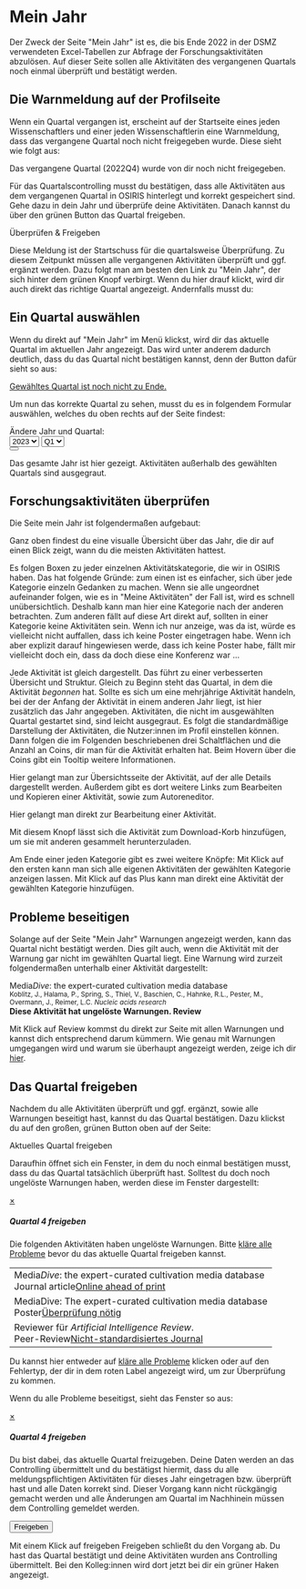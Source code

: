
# <i class="far fa-calendar text-osiris"></i> Mein Jahr


Der Zweck der Seite "Mein Jahr" ist es, die bis Ende 2022 in der DSMZ verwendeten Excel-Tabellen zur Abfrage der Forschungsaktivitäten abzulösen. Auf dieser Seite sollen alle Aktivitäten des vergangenen Quartals noch einmal überprüft und bestätigt werden. 


## Die Warnmeldung auf der Profilseite
Wenn ein Quartal vergangen ist, erscheint auf der Startseite eines jeden Wissenschaftlers und einer jeden Wissenschaftlerin eine Warnmeldung, dass das vergangene Quartal noch nicht freigegeben wurde. Diese sieht wie folgt aus:

<div class="demo">
    <div class="alert alert-muted">
        <div class="title">Das vergangene Quartal (2022Q4) wurde von dir noch nicht freigegeben.</div>
        <p>Für das Quartalscontrolling musst du bestätigen, dass alle Aktivitäten aus dem vergangenen Quartal in OSIRIS hinterlegt und korrekt gespeichert sind.
        Gehe dazu in dein Jahr und überprüfe deine Aktivitäten. Danach kannst du über den grünen Button das Quartal freigeben.</p>
        <span class="btn btn-success">
            Überprüfen &amp; Freigeben</span>
    </div>
</div>

Diese Meldung ist der Startschuss für die quartalsweise Überprüfung. Zu diesem Zeitpunkt müssen alle vergangenen Aktivitäten überprüft und ggf. ergänzt werden. Dazu folgt man am besten den Link zu "Mein Jahr", der sich hinter dem grünen Knopf verbirgt. Wenn du hier drauf klickt, wird dir auch direkt das richtige Quartal angezeigt. Andernfalls musst du:

## Ein Quartal auswählen

Wenn du direkt auf "Mein Jahr" im Menü klickst, wird dir das aktuelle Quartal im aktuellen Jahr angezeigt. Das wird unter anderem dadurch deutlich, dass du das Quartal nicht bestätigen kannst, denn der Button dafür sieht so aus:

<a href="#" class="btn disabled"><i class="fas fa-check mr-5"></i> Gewähltes Quartal ist noch nicht zu Ende.</a>

Um nun das korrekte Quartal zu sehen, musst du es in folgendem Formular auswählen, welches du oben rechts auf der Seite findest:

<div class="demo w-400">
    <div class="form-group">
        <label for="year">
            Ändere Jahr und Quartal:
        </label>
        <div class="input-group">
            <div class="input-group-prepend">
                <div class="input-group-text" data-toggle="tooltip" data-title="Wähle ein Quartal aus">
                    <i class="fa-regular fa-calendar-day"></i>
                </div>
            </div>
            <select name="year" id="year" class="form-control">
                    <option value="2017">2017</option>
                    <option value="2018">2018</option>
                    <option value="2019">2019</option>
                    <option value="2020">2020</option>
                    <option value="2021">2021</option>
                    <option value="2022">2022</option>
                    <option value="2023" selected="">2023</option>
            </select>
            <select name="quarter" id="quarter" class="form-control">
                <option value="1" selected="">Q1</option>
                <option value="2">Q2</option>
                <option value="3">Q3</option>
                <option value="4">Q4</option>
            </select>
            <div class="input-group-append">
                <button class="btn btn-primary"><i class="fas fa-check"></i></button>
            </div>
        </div>
        <p class="text-muted font-size-12 mt-0">
            Das gesamte Jahr ist hier gezeigt. Aktivitäten außerhalb des gewählten Quartals sind ausgegraut.
        </p>
    </div>
</div>

## Forschungsaktivitäten überprüfen

Die Seite mein Jahr ist folgendermaßen aufgebaut:

Ganz oben findest du eine visualle Übersicht über das Jahr, die dir auf einen Blick zeigt, wann du die meisten Aktivitäten hattest. 

Es folgen Boxen zu jeder einzelnen Aktivitätskategorie, die wir in OSIRIS haben. Das hat folgende Gründe: zum einen ist es einfacher, sich über jede Kategorie einzeln Gedanken zu machen. Wenn sie alle ungeordnet aufeinander folgen, wie es in "Meine Aktivitäten" der Fall ist, wird es schnell unübersichtlich. Deshalb kann man hier eine Kategorie nach der anderen betrachten. Zum anderen fällt auf diese Art direkt auf, sollten in einer Kategorie keine Aktivitäten sein. Wenn ich nur anzeige, was da ist, würde es vielleicht nicht auffallen, dass ich keine Poster eingetragen habe. Wenn ich aber explizit darauf hingewiesen werde, dass ich keine Poster habe, fällt mir vielleicht doch ein, dass da doch diese eine Konferenz war ...

Jede Aktivität ist gleich dargestellt. Das führt zu einer verbesserten Übersicht und Struktur. Gleich zu Beginn steht das Quartal, in dem die Aktivität *begonnen* hat. Sollte es sich um eine mehrjährige Aktivität handeln, bei der der Anfang der Aktivität in einem anderen Jahr liegt, ist hier zusätzlich das Jahr angegeben.
Aktivitäten, die nicht im ausgewählten Quartal gestartet sind, sind leicht ausgegraut. 
Es folgt die standardmäßige Darstellung der Aktivitäten, die Nutzer:innen im Profil einstellen können. Dann folgen die im Folgenden beschriebenen drei Schaltflächen und die Anzahl an Coins, dir man für die Aktivität erhalten hat. Beim Hovern über die Coins gibt ein Tooltip weitere Informationen.

<i class="icon-activity-search mr-10 fa-fw fa-lg text-primary"></i> Hier gelangt man zur Übersichtsseite der Aktivität, auf der alle Details dargestellt werden. Außerdem gibt es dort weitere Links zum Bearbeiten und Kopieren einer Aktivität, sowie zum Autoreneditor.

<i class="icon-activity-pen mr-10 fa-fw fa-lg text-primary"></i> Hier gelangt man direkt zur Bearbeitung einer Aktivität.

<i class="far fa-cart-plus mr-10 fa-fw fa-lg text-primary"></i> Mit diesem Knopf lässt sich die Aktivität zum Download-Korb hinzufügen, um sie mit anderen gesammelt herunterzuladen.

Am Ende einer jeden Kategorie gibt es zwei weitere Knöpfe: Mit Klick auf den ersten kann man sich alle eigenen Aktivitäten der gewählten Kategorie anzeigen lassen. Mit Klick auf das Plus kann man direkt eine Aktivität der gewählten Kategorie hinzufügen. 


## Probleme beseitigen

Solange auf der Seite "Mein Jahr" Warnungen angezeigt werden, kann das Quartal nicht bestätigt werden. Dies gilt auch, wenn die Aktivität mit der Warnung gar nicht im gewählten Quartal liegt. Eine Warnung wird zurzeit folgendermaßen unterhalb einer Aktivität dargestellt:

<div class="demo">
    Media<i>Dive</i>: the expert-curated cultivation media database
    <br>
    <small class="text-muted d-block">
    <span class="d-block">Koblitz, J., Halama, P., Spring, S., Thiel, V., Baschien, C., Hahnke, R.L., Pester, M., Overmann, J., Reimer, L.C.</span> <i>Nucleic acids research</i> <i class="icon-open-access text-success" title="Open Access"></i>
    </small>
    <br>
    <b class="text-danger">
        Diese Aktivität hat ungelöste Warnungen. <a class="link">Review</a>
    </b>       
</div>

Mit Klick auf <a class="link">Review</a> kommst du direkt zur Seite mit allen Warnungen und kannst dich entsprechend darum kümmern. Wie genau mit Warnungen umgegangen wird und warum sie überhaupt angezeigt werden, zeige ich dir [hier](warnings).


## Das Quartal freigeben

Nachdem du alle Aktivitäten überprüft und ggf. ergänzt, sowie alle Warnungen beseitigt hast, kannst du das Quartal bestätigen. Dazu klickst du auf den großen, grünen Button oben auf der Seite:

<a class="btn btn-lg btn-success">
    <i class="fas fa-question mr-5"></i>
    Aktuelles Quartal freigeben
</a>

Daraufhin öffnet sich ein Fenster, in dem du noch einmal bestätigen musst, dass du das Quartal tatsächlich überprüft hast.
Solltest du doch noch ungelöste Warnungen haben, werden diese im Fenster dargestellt:

<div class="demo">
    <div class="modal-content w-600 mw-full" style="border: 2px solid var(--success-color);">
        <a href="#" class="btn float-right" role="button" aria-label="Close">
            <span aria-hidden="true">×</span>
        </a>
        <h5 class="title text-success">Quartal 4 freigeben</h5>
        <p>Die folgenden Aktivitäten haben ungelöste Warnungen. Bitte <a href="#cancel" class="link">kläre alle Probleme</a> bevor du das aktuelle Quartal freigeben kannst.</p>
        <table class="table table-simple"><tbody>
        <tr><td class="px-0">
        Media<i>Dive</i>: the expert-curated cultivation media database
        <br>
        <span class="badge badge-publication"><i class="far fa-lg text-publication fa-file-lines"></i> Journal article</span><a class="badge badge-danger filled ml-5" href="#t">Online ahead of print</a></td></tr><tr><td class="px-0">
        MediaDive: The expert-curated cultivation media database
        <br>
        <span class="badge badge-poster"><i class="far fa-lg text-poster fa-presentation-screen"></i> Poster</span><a class="badge badge-danger filled ml-5" href="#t">Überprüfung nötig</a></td></tr><tr><td class="px-0">
        Reviewer für  <i>Artificial Intelligence Review</i>. 
        <br>
        <span class="badge badge-review"><i class="far fa-lg text-review fa-file-lines"></i> Peer-Review</span><a class="badge badge-danger filled ml-5" href="#t">Nicht-standardisiertes Journal</a></td></tr>
        </tbody></table>
    </div>
</div>

Du kannst hier entweder auf <a href="#cancel" class="link">kläre alle Probleme</a> klicken oder auf den Fehlertyp, der dir in dem roten Label angezeigt wird, um zur Überprüfung zu kommen.


Wenn du alle Probleme beseitigst, sieht das Fenster so aus:

<div class="demo">
<div class="modal-content w-600 mw-full" style="border: 2px solid var(--success-color);">
    <a href="#" class="btn float-right" role="button" aria-label="Close">
        <span aria-hidden="true">×</span>
    </a>
    <h5 class="title text-success">Quartal 4 freigeben</h5>
        <p>
            Du bist dabei, das aktuelle Quartal freizugeben. Deine Daten werden an das Controlling übermittelt und du bestätigst hiermit, dass du alle meldungspflichtigen Aktivitäten für dieses Jahr eingetragen bzw. überprüft hast und alle Daten korrekt sind. Dieser Vorgang kann nicht rückgängig gemacht werden und alle Änderungen am Quartal im Nachhinein müssen dem Controlling gemeldet werden.
        </p>
        <button class="btn btn-success">Freigeben</button>
    </div>
</div>

Mit einem Klick auf freigeben <span class="btn btn-success btn-sm">Freigeben</span> schließt du den Vorgang ab. Du hast das Quartal bestätigt und deine Aktivitäten wurden ans Controlling übermittelt. Bei den Kolleg:innen wird dort jetzt bei dir ein grüner Haken angezeigt.